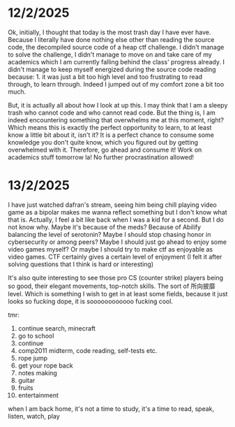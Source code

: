 # 12/2/2025 
Ok, initially, I thought that today is the most trash day I have ever have. Because I literally have done nothing else other than reading the source code, the decompiled source code of a heap ctf challenge. I didn't manage to solve the challenge, I didn't manage to move on and take care of my academics which I am currently falling behind the class' progress already. I didn't manage to keep myself energized during the source code reading because: 1. it was just a bit too high level and too frustrating to read through, to learn through. Indeed I jumped out of my comfort zone a bit too much. 

But, it is actually all about how I look at up this. I may think that I am a sleepy trash who cannot code and who cannot read code. But the thing is, I am indeed encountering something that overwhelms me at this moment, right? Which means this is exactly the perfect opportunity to learn, to at least know a little bit about it, isn't it? It is a perfect chance to consume some knowledge you don't quite know, which you figured out by getting overwhelmed with it. Therefore, go ahead and consume it! Work on academics stuff tomorrow la! No further procrastination allowed!

# 13/2/2025 
I have just watched dafran's stream, seeing him being chill playing video game as a bipolar makes me wanna reflect something but I don't know what that is. Actually, I feel a bit like back when I was a kid for a second. But I do not know why. Maybe it's because of the meds? Because of Abilify balancing the level of serotonin? Maybe I should stop chasing honor in cybersecurity or among peers? Maybe I should just go ahead to enjoy some video games myself?
Or maybe I should try to make ctf as enjoyable as video games. CTF certainly gives a certain level of enjoyment (I felt it after solving questions that I think is hard or interesting)

It's also quite interesting to see those pro CS (counter strike) players being so good, their elegant movements, top-notch skills. The sort of 所向披靡 level. Which is something I wish to get in at least some fields, because it just looks so fucking dope, it is soooooooooooo fucking cool.

tmr:


1. continue search, minecraft 
2. go to school 
3. continue
4. comp2011 midterm, code reading, self-tests etc. 
5. rope jump
6. get your rope back 
7. notes making
8. guitar 
9. fruits  
10. entertainment

when I am back home, it's not a time to study, it's a time to read, speak, listen, watch, play